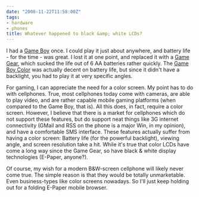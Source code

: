 ```yaml
---
date: "2008-11-22T11:58:00Z"
tags:
- hardware
- phones
title: Whatever happened to black &amp; white LCDs?
---
```


I had a [Game Boy](http://en.wikipedia.org/wiki/Game_boy) once. I could play it
just about anywhere, and battery life - for the time - was great. I lost it at
one point, and replaced it with a [Game
Gear](http://en.wikipedia.org/wiki/Game_gear), which sucked the life out of 6
AA batteries rather quickly. The [Game Boy
Color](http://en.wikipedia.org/wiki/Game_Boy_Color) was actually decent on
battery life, but since it didn't have a backlight, you had to play it at very
specific angles.

For gaming, I can appreciate the need for a color screen. My point has to do
with cellphones. True, most cellphones today come with cameras, are able to
play video, and are rather capable mobile gaming platforms (when compared to
the Game Boy, that is). All this does, in fact, require a color screen.
However, I believe that there is a market for cellphones which do not support
these features, but do support neat things like 3G internet connectivity (GMail
and RSS on the phone is a major Win, in my opinion), and have a comfortable SMS
interface. These features actually suffer from having a color screen: Battery
life (for the powerful backlight), viewing angle, and screen resolution take a
hit. While it's true that color LCDs have come a long way since the Game Gear,
so have black & white display technologies (E-Paper, anyone?).

Of course, my wish for a modern B&W-screen cellphone will likely never come
true. The simple reason is that they would be totally unmarketable. Even
business-types like color screens nowadays. So I'll just keep holding out for a
folding E-Paper mobile browser.
